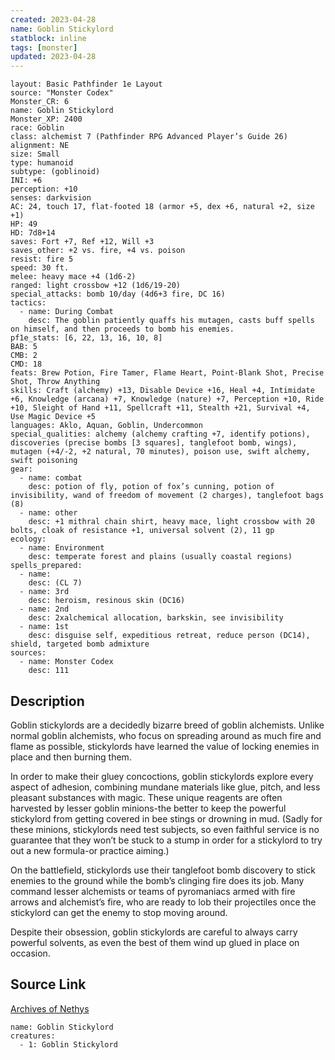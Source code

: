 ```yaml
---
created: 2023-04-28
name: Goblin Stickylord
statblock: inline
tags: [monster]
updated: 2023-04-28
---
```

```statblock
layout: Basic Pathfinder 1e Layout
source: "Monster Codex"
Monster_CR: 6
name: Goblin Stickylord
Monster_XP: 2400
race: Goblin
class: alchemist 7 (Pathfinder RPG Advanced Player’s Guide 26)
alignment: NE
size: Small
type: humanoid
subtype: (goblinoid)
INI: +6
perception: +10
senses: darkvision
AC: 24, touch 17, flat-footed 18 (armor +5, dex +6, natural +2, size +1)
HP: 49
HD: 7d8+14
saves: Fort +7, Ref +12, Will +3
saves_other: +2 vs. fire, +4 vs. poison
resist: fire 5
speed: 30 ft.
melee: heavy mace +4 (1d6-2)
ranged: light crossbow +12 (1d6/19-20)
special_attacks: bomb 10/day (4d6+3 fire, DC 16)
tactics:
  - name: During Combat
    desc: The goblin patiently quaffs his mutagen, casts buff spells on himself, and then proceeds to bomb his enemies.
pf1e_stats: [6, 22, 13, 16, 10, 8]
BAB: 5
CMB: 2
CMD: 18
feats: Brew Potion, Fire Tamer, Flame Heart, Point-Blank Shot, Precise Shot, Throw Anything
skills: Craft (alchemy) +13, Disable Device +16, Heal +4, Intimidate +6, Knowledge (arcana) +7, Knowledge (nature) +7, Perception +10, Ride +10, Sleight of Hand +11, Spellcraft +11, Stealth +21, Survival +4, Use Magic Device +5
languages: Aklo, Aquan, Goblin, Undercommon
special_qualities: alchemy (alchemy crafting +7, identify potions), discoveries (precise bombs [3 squares], tanglefoot bomb, wings), mutagen (+4/-2, +2 natural, 70 minutes), poison use, swift alchemy, swift poisoning
gear:
  - name: combat
    desc: potion of fly, potion of fox’s cunning, potion of invisibility, wand of freedom of movement (2 charges), tanglefoot bags (8)
  - name: other
    desc: +1 mithral chain shirt, heavy mace, light crossbow with 20 bolts, cloak of resistance +1, universal solvent (2), 11 gp
ecology:
  - name: Environment
    desc: temperate forest and plains (usually coastal regions)
spells_prepared:
  - name:
    desc: (CL 7)
  - name: 3rd
    desc: heroism, resinous skin (DC16)
  - name: 2nd
    desc: 2xalchemical allocation, barkskin, see invisibility
  - name: 1st
    desc: disguise self, expeditious retreat, reduce person (DC14), shield, targeted bomb admixture
sources:
  - name: Monster Codex
    desc: 111
```
## Description
Goblin stickylords are a decidedly bizarre breed of goblin alchemists. Unlike normal goblin alchemists, who focus on spreading around as much fire and flame as possible, stickylords have learned the value of locking enemies in place and then burning them.

 In order to make their gluey concoctions, goblin stickylords explore every aspect of adhesion, combining mundane materials like glue, pitch, and less pleasant substances with magic. These unique reagents are often harvested by lesser goblin minions-the better to keep the powerful stickylord from getting covered in bee stings or drowning in mud. (Sadly for these minions, stickylords need test subjects, so even faithful service is no guarantee that they won’t be stuck to a stump in order for a stickylord to try out a new formula-or practice aiming.)

 On the battlefield, stickylords use their tanglefoot bomb discovery to stick enemies to the ground while the bomb’s clinging fire does its job. Many command lesser alchemists or teams of pyromaniacs armed with fire arrows and alchemist’s fire, who are ready to lob their projectiles once the stickylord can get the enemy to stop moving around.

 Despite their obsession, goblin stickylords are careful to always carry powerful solvents, as even the best of them wind up glued in place on occasion.
## Source Link
[Archives of Nethys](https://aonprd.com/MonsterDisplay.aspx?ItemName=Goblin%20Stickylord)
```encounter-table
name: Goblin Stickylord
creatures:
  - 1: Goblin Stickylord
```

